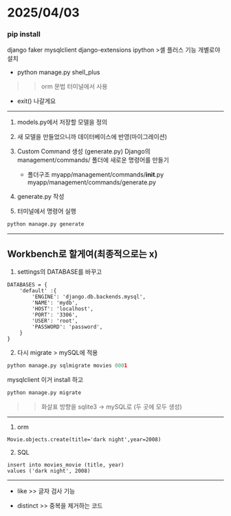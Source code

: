 # 2025/04/03

 ### pip install
django faker
mysqlclient
django-extensions
ipython >셸 플러스 기능 개별로야 설치

- python manage.py shell_plus 
>> orm 문법 터미널에서 사용
- exit() 나갈게요
--------

1. models.py에서 저장할 모델을 정의

2. 새 모델을 만들었으니까 데이터베이스에 반영(마이그레이션)

3. Custom Command 생성 (generate.py)
Django의 management/commands/ 폴더에 새로운 명령어를 만들기
    - 폴더구조 
    myapp/management/commands/__init__.py
    myapp/management/commands/generate.py

4. generate.py 작성

5. 터미널에서 명령어 실행
```python
python manage.py generate
```
---------
## Workbench로 할게여(최종적으로는 x)
1. settings의 DATABASE를 바꾸고
```shell
DATABASES = {
    'default' :{
        'ENGINE': 'django.db.backends.mysql',
        'NAME': 'mydb',
        'HOST': 'localhost',
        'PORT': '3306',
        'USER': 'root',
        'PASSWORD': 'password',
    }
}
```
2. 다시 migrate > mySQL에 적용
```python
python manage.py sqlmigrate movies 0001
```
mysqlclient 이거 install 하고

```python
python manage.py migrate
```

>> 화살표 방향을 sqlite3 -> mySQL로 (두 곳에 모두 생성)
-------------

1. orm
```shell
Movie.objects.create(title='dark night',year=2008)
```
2. SQL
```shell
insert into movies_movie (title, year)
values ('dark night', 2008)
 ```
---------
 

 - like >> 글자 검사 기능

 - distinct >> 중복을 제거하는 코드